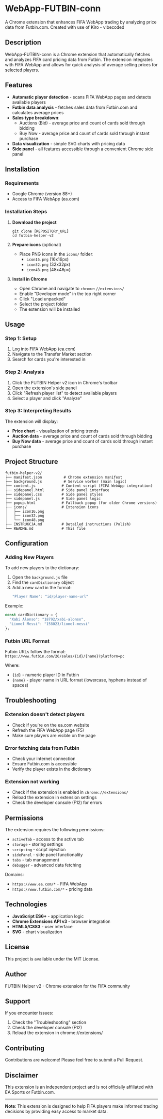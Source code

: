 # WebApp-FUTBIN-conn

A Chrome extension that enhances FIFA WebApp trading by analyzing price data from Futbin.com.
Created with use of Kiro - vibecoded

## Description

WebApp-FUTBIN-conn is a Chrome extension that automatically fetches and analyzes FIFA card pricing data from Futbin. The extension integrates with FIFA WebApp and allows for quick analysis of average selling prices for selected players.

## Features

- **Automatic player detection** - scans FIFA WebApp pages and detects available players
- **Futbin data analysis** - fetches sales data from Futbin.com and calculates average prices
- **Sales type breakdown**:
  - Auctions (Bid) - average price and count of cards sold through bidding
  - Buy Now - average price and count of cards sold through instant purchase
- **Data visualization** - simple SVG charts with pricing data
- **Side panel** - all features accessible through a convenient Chrome side panel

## Installation

### Requirements
- Google Chrome (version 88+)
- Access to FIFA WebApp (ea.com)

### Installation Steps

1. **Download the project**
   ```
   git clone [REPOSITORY_URL]
   cd futbin-helper-v2
   ```

2. **Prepare icons** (optional)
   - Place PNG icons in the `icons/` folder:
     - `icon16.png` (16x16px)
     - `icon32.png` (32x32px) 
     - `icon48.png` (48x48px)

3. **Install in Chrome**
   - Open Chrome and navigate to `chrome://extensions/`
   - Enable "Developer mode" in the top right corner
   - Click "Load unpacked"
   - Select the project folder
   - The extension will be installed

## Usage

### Step 1: Setup
1. Log into FIFA WebApp (ea.com)
2. Navigate to the Transfer Market section
3. Search for cards you're interested in

### Step 2: Analysis
1. Click the FUTBIN Helper v2 icon in Chrome's toolbar
2. Open the extension's side panel
3. Click "Refresh player list" to detect available players
4. Select a player and click "Analyze"

### Step 3: Interpreting Results
The extension will display:
- **Price chart** - visualization of pricing trends
- **Auction data** - average price and count of cards sold through bidding
- **Buy Now data** - average price and count of cards sold through instant purchase

## Project Structure

```
futbin-helper-v2/
├── manifest.json          # Chrome extension manifest
├── background.js          # Service worker (main logic)
├── content.js            # Content script (FIFA WebApp integration)
├── sidepanel.html        # Side panel interface
├── sidepanel.css         # Side panel styles
├── sidepanel.js          # Side panel logic
├── popup.html            # Fallback popup (for older Chrome versions)
├── icons/                # Extension icons
│   ├── icon16.png
│   ├── icon32.png
│   └── icon48.png
├── INSTRUKCJA.md         # Detailed instructions (Polish)
└── README.md             # This file
```

## Configuration

### Adding New Players

To add new players to the dictionary:

1. Open the `background.js` file
2. Find the `cardDictionary` object
3. Add a new card in the format:
   ```javascript
   "Player Name": "id/player-name-url"
   ```

Example:
```javascript
const cardDictionary = {
  "Xabi Alonso": "18792/xabi-alonso",
  "Lionel Messi": "158023/lionel-messi"
};
```

### Futbin URL Format
Futbin URLs follow the format: `https://www.futbin.com/26/sales/{id}/{name}?platform=pc`

Where:
- `{id}` - numeric player ID in Futbin
- `{name}` - player name in URL format (lowercase, hyphens instead of spaces)

## Troubleshooting

### Extension doesn't detect players
- Check if you're on the ea.com website
- Refresh the FIFA WebApp page (F5)
- Make sure players are visible on the page

### Error fetching data from Futbin
- Check your internet connection
- Ensure Futbin.com is accessible
- Verify the player exists in the dictionary

### Extension not working
- Check if the extension is enabled in `chrome://extensions/`
- Reload the extension in extension settings
- Check the developer console (F12) for errors

## Permissions

The extension requires the following permissions:
- `activeTab` - access to the active tab
- `storage` - storing settings
- `scripting` - script injection
- `sidePanel` - side panel functionality
- `tabs` - tab management
- `debugger` - advanced data fetching

Domains:
- `https://www.ea.com/*` - FIFA WebApp
- `https://www.futbin.com/*` - pricing data

## Technologies

- **JavaScript ES6+** - application logic
- **Chrome Extensions API v3** - browser integration
- **HTML5/CSS3** - user interface
- **SVG** - chart visualization

## License

This project is available under the MIT License.

## Author

FUTBIN Helper v2 - Chrome extension for the FIFA community

## Support

If you encounter issues:
1. Check the "Troubleshooting" section
2. Check the developer console (F12)
3. Reload the extension in chrome://extensions/

## Contributing

Contributions are welcome! Please feel free to submit a Pull Request.

## Disclaimer

This extension is an independent project and is not officially affiliated with EA Sports or Futbin.com.

---

**Note**: This extension is designed to help FIFA players make informed trading decisions by providing easy access to market data.
